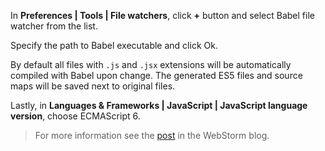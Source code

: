 In **Preferences | Tools | File watchers**, click **+** button and select Babel file watcher from the list.

Specify the path to Babel executable and click Ok.

By default all files with `.js` and `.jsx` extensions will be automatically compiled with Babel upon change. The generated ES5 files and source maps will be saved next to original files.

Lastly, in **Languages & Frameworks | JavaScript | JavaScript language version**, choose ECMAScript 6.

<blockquote class="babel-callout babel-callout-info">
  <p>
    For more information see the <a href="http://blog.jetbrains.com/webstorm/2015/05/ecmascript-6-in-webstorm-transpiling#babelfilewatcher">post</a> in the WebStorm blog.
  </p>
</blockquote>
